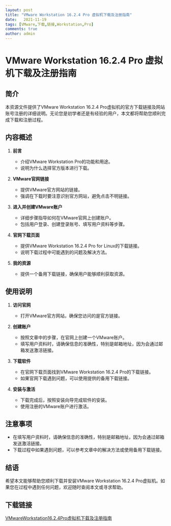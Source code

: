 ```yaml
---
layout: post
title: "VMware Workstation 16.2.4 Pro 虚拟机下载及注册指南"
date:   2021-11-19
tags: [VMware,下载,链接,Workstation,Pro]
comments: true
author: admin
---
```

# VMware Workstation 16.2.4 Pro 虚拟机下载及注册指南

## 简介

本资源文件提供了VMware Workstation 16.2.4 Pro虚拟机的官方下载链接及网站账号注册的详细说明。无论您是初学者还是有经验的用户，本文都将帮助您顺利完成下载和注册过程。

## 内容概述

1. **前言**
   - 介绍VMware Workstation Pro的功能和用途。
   - 说明为什么选择官方版本进行下载。

2. **VMware官网链接**
   - 提供VMware官方网站的链接。
   - 强调在下载时要注意识别官方网站，避免点击不明链接。

3. **进入并创建VMware账户**
   - 详细步骤指导如何在VMware官网上创建账户。
   - 包括用户登录、创建登录账号、填写用户资料等步骤。

4. **官网下载页面**
   - 提供VMware Workstation 16.2.4 Pro for Linux的下载链接。
   - 说明下载过程中可能遇到的问题及解决方法。

5. **我的资源**
   - 提供一个备用下载链接，确保用户能够顺利获取资源。

## 使用说明

1. **访问官网**
   - 打开VMware官方网站，确保您访问的是官方链接。

2. **创建账户**
   - 按照文章中的步骤，在官网上创建一个VMware账户。
   - 填写用户资料时，请确保信息的准确性，特别是邮箱地址，因为会通过邮箱发送激活链接。

3. **下载软件**
   - 在官网下载页面找到VMware Workstation 16.2.4 Pro的下载链接。
   - 如果官网下载遇到问题，可以使用提供的备用下载链接。

4. **安装与激活**
   - 下载完成后，按照安装向导完成软件的安装。
   - 使用注册的VMware账户进行激活。

## 注意事项

- 在填写用户资料时，请确保信息的准确性，特别是邮箱地址，因为会通过邮箱发送激活链接。
- 下载过程中如果遇到问题，可以参考文章中的解决方法或使用备用下载链接。

## 结语

希望本文能够帮助您顺利下载并安装VMware Workstation 16.2.4 Pro虚拟机。如果您在过程中遇到任何问题，欢迎随时查阅本文或寻求帮助。

## 下载链接

[VMwareWorkstation16.2.4Pro虚拟机下载及注册指南](https://pan.quark.cn/s/eb1ffbd8c21c)
